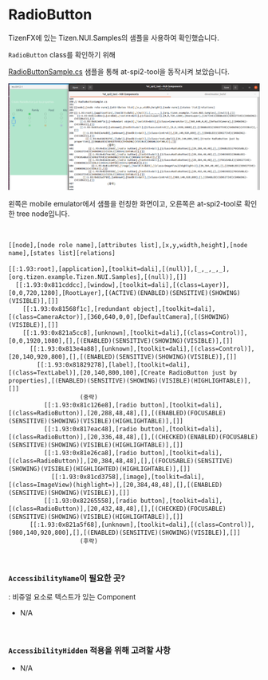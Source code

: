 # RadioButton

TizenFX에 있는 Tizen.NUI.Samples의 샘플을 사용하여 확인했습니다.

`RadioButton` class를 확인하기 위해 

[RadioButtonSample.cs](https://github.com/Samsung/TizenFX/blob/master/test/Tizen.NUI.Samples/Tizen.NUI.Samples/Samples/RadioButtonSample.cs) 샘플을 통해 at-spi2-tool을 동작시켜 보았습니다.

![RadioButton](./images/14.RadioButton.png)

왼쪽은 mobile emulator에서 샘플을 런칭한 화면이고, 오른쪽은 at-spi2-tool로 확인한 tree node입니다.

<br>

```
[[node],[node role name],[attributes list],[x,y,width,height],[node name],[states list][relations]

[[:1.93:root],[application],[toolkit=dali],[(null)],[_,_,_,_],[org.tizen.example.Tizen.NUI.Samples],[(null)],[]]
  [[:1.93:0x811cddcc],[window],[toolkit=dali],[(class=Layer)],[0,0,720,1280],[RootLayer],[(ACTIVE)(ENABLED)(SENSITIVE)(SHOWING)(VISIBLE)],[]]
    [[:1.93:0x81568f1c],[redundant object],[toolkit=dali],[(class=CameraActor)],[360,640,0,0],[DefaultCamera],[(SHOWING)(VISIBLE)],[]]
    [[:1.93:0x821a5cc8],[unknown],[toolkit=dali],[(class=Control)],[0,0,1920,1080],[],[(ENABLED)(SENSITIVE)(SHOWING)(VISIBLE)],[]]
      [[:1.93:0x813e4a88],[unknown],[toolkit=dali],[(class=Control)],[20,140,920,800],[],[(ENABLED)(SENSITIVE)(SHOWING)(VISIBLE)],[]]
        [[:1.93:0x81829278],[label],[toolkit=dali],[(class=TextLabel)],[20,140,800,100],[Create RadioButton just by properties],[(ENABLED)(SENSITIVE)(SHOWING)(VISIBLE)(HIGHLIGHTABLE)],[]]
            		(중략)
          [[:1.93:0x81c126e8],[radio button],[toolkit=dali],[(class=RadioButton)],[20,288,48,48],[],[(ENABLED)(FOCUSABLE)(SENSITIVE)(SHOWING)(VISIBLE)(HIGHLIGHTABLE)],[]]
          [[:1.93:0x817eac48],[radio button],[toolkit=dali],[(class=RadioButton)],[20,336,48,48],[],[(CHECKED)(ENABLED)(FOCUSABLE)(SENSITIVE)(SHOWING)(VISIBLE)(HIGHLIGHTABLE)],[]]
          [[:1.93:0x81e26ca8],[radio button],[toolkit=dali],[(class=RadioButton)],[20,384,48,48],[],[(FOCUSABLE)(SENSITIVE)(SHOWING)(VISIBLE)(HIGHLIGHTED)(HIGHLIGHTABLE)],[]]
            [[:1.93:0x81cd3758],[image],[toolkit=dali],[(class=ImageView)(highlight=)],[20,384,48,48],[],[(ENABLED)(SENSITIVE)(SHOWING)(VISIBLE)],[]]
          [[:1.93:0x82265558],[radio button],[toolkit=dali],[(class=RadioButton)],[20,432,48,48],[],[(CHECKED)(FOCUSABLE)(SENSITIVE)(SHOWING)(VISIBLE)(HIGHLIGHTABLE)],[]]
      [[:1.93:0x821a5f68],[unknown],[toolkit=dali],[(class=Control)],[980,140,920,800],[],[(ENABLED)(SENSITIVE)(SHOWING)(VISIBLE)],[]]
            		(후략)

```

<br>

### `AccessibilityName`이 필요한 곳?
 : 비쥬얼 요소로 텍스트가 있는 Component

- N/A

<br>

### `AccessibilityHidden` 적용을 위해 고려할 사항

- N/A

